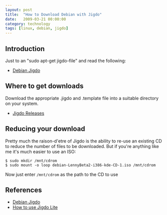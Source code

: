 ```yaml
---
layout: post
title:  "How to Download Debian with Jigdo"
date:   2009-03-21 00:00:00
category: technology
tags: [linux, debian, jigdo]
---
```


## Introduction

Just to an "sudo apt-get jigdo-file" and read the following:

   * [Debian Jigdo]

<!--more-->

## Where to get downloads

Download the appropriate .jigdo and .template file into a suitable directory on your system.

   * [Jigdo Releases]

## Reducing your download

Pretty much the raison-d'etre of Jigdo is the ability to re-use an existing CD to reduce the number of files to be downloaded.  But if you're anything like me it's much easier to use an ISO:

    $ sudo mkdir /mnt/cdrom
    $ sudo mount -o loop debian-LennyBeta2-i386-kde-CD-1.iso /mnt/cdrom

Now just enter `/mnt/cdrom` as the path to the CD to use

## References

   * [Debian Jigdo] 
   * [How to use Jigdo Lite](http://www.electrictoolbox.com/how-to-use-jigdo-lite/)


[Debian Jigdo]: http://tldp.org/HOWTO/Debian-Jigdo/index.html
[Jigdo Releases]: http://www.debian.org/CD/jigdo-cd/
